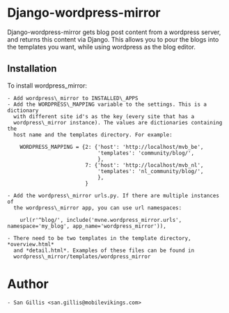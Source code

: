 Django-wordpress-mirror
=======================

Django-wordpress-mirror gets blog post content from a wordpress server, and
returns this content via Django. This allows you to pour the blogs into the
templates you want, while using wordpress as the blog editor.

Installation
------------

To install wordpress\_mirror:

    - Add wordpress\_mirror to INSTALLED\_APPS
    - Add the WORDPRESS\_MAPPING variable to the settings. This is a dictionary
      with different site id's as the key (every site that has a 
      wordpress\_mirror instance). The values are dictionaries containing the
      host name and the templates directory. For example:

        WORDPRESS_MAPPING = {2: {'host': 'http://localhost/mvb_be',
                                 'templates': 'community/blog/',
                                 },
                             7: {'host': 'http://localhost/mvb_nl',
                                 'templates': 'nl_community/blog/',
                                 },
                             }

    - Add the wordpress\_mirror urls.py. If there are multiple instances of 
      the wordpress\_mirror app, you can use url namespaces:

        url(r'^blog/', include('mvne.wordpress_mirror.urls', namespace='my_blog', app_name='wordpress_mirror')),

    - There need to be two templates in the template directory, *overview.html*
      and *detail.html*. Examples of these files can be found in 
      wordpress\_mirror/templates/wordpress_mirror

# Author
    - San Gillis <san.gillis@mobilevikings.com>
